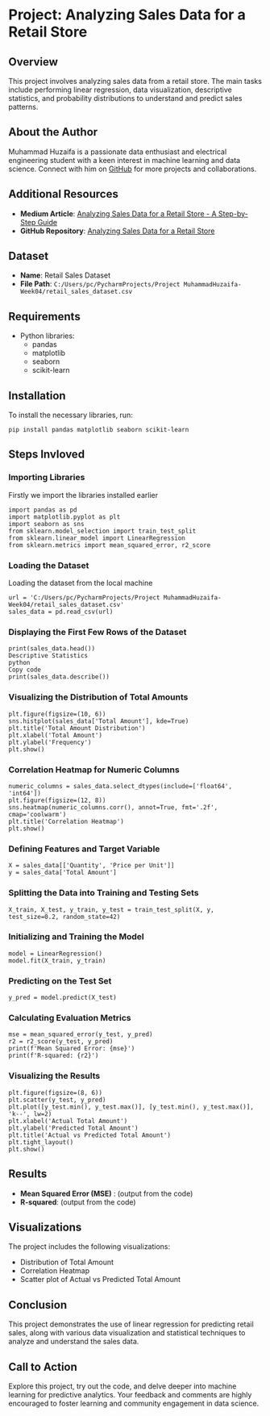 # Project: Analyzing Sales Data for a Retail Store

## Overview
This project involves analyzing sales data from a retail store. The main tasks include performing linear regression, data visualization, descriptive statistics, and probability distributions to understand and predict sales patterns.
## About the Author
Muhammad Huzaifa is a passionate data enthusiast and electrical engineering student with a keen interest in machine learning and data science. Connect with him on [GitHub](https://github.com/MHUZAIFAM) for more projects and collaborations.
## Additional Resources

- **Medium Article**: [Analyzing Sales Data for a Retail Store - A Step-by-Step Guide](https://medium.com/@mhuzaifa287e/analyzing-sales-data-for-a-retail-store-a-step-by-step-guide-1edac1024cd5)
- **GitHub Repository**: [Analyzing Sales Data for a Retail Store](https://github.com/MHUZAIFAM/100DaysOfBytewise/tree/main/Project%20MuhammadHuzaifa-Week04)

## Dataset
- **Name**: Retail Sales Dataset
- **File Path**: `C:/Users/pc/PycharmProjects/Project MuhammadHuzaifa-Week04/retail_sales_dataset.csv`

## Requirements
- Python libraries:
  - pandas
  - matplotlib
  - seaborn
  - scikit-learn

## Installation
To install the necessary libraries, run:

    pip install pandas matplotlib seaborn scikit-learn

## Steps Invloved

### Importing Libraries
Firstly we import the libraries installed earlier

    import pandas as pd
    import matplotlib.pyplot as plt
    import seaborn as sns
    from sklearn.model_selection import train_test_split
    from sklearn.linear_model import LinearRegression
    from sklearn.metrics import mean_squared_error, r2_score

### Loading the Dataset
Loading the dataset from the local machine

    url = 'C:/Users/pc/PycharmProjects/Project MuhammadHuzaifa-Week04/retail_sales_dataset.csv'
    sales_data = pd.read_csv(url)

### Displaying the First Few Rows of the Dataset

    print(sales_data.head())
    Descriptive Statistics
    python
    Copy code
    print(sales_data.describe())

### Visualizing the Distribution of Total Amounts
    plt.figure(figsize=(10, 6))
    sns.histplot(sales_data['Total Amount'], kde=True)
    plt.title('Total Amount Distribution')
    plt.xlabel('Total Amount')
    plt.ylabel('Frequency')
    plt.show()
    
### Correlation Heatmap for Numeric Columns
    numeric_columns = sales_data.select_dtypes(include=['float64', 'int64'])
    plt.figure(figsize=(12, 8))
    sns.heatmap(numeric_columns.corr(), annot=True, fmt='.2f', cmap='coolwarm')
    plt.title('Correlation Heatmap')
    plt.show()
### Defining Features and Target Variable
    X = sales_data[['Quantity', 'Price per Unit']]
    y = sales_data['Total Amount']

### Splitting the Data into Training and Testing Sets
    X_train, X_test, y_train, y_test = train_test_split(X, y, test_size=0.2, random_state=42)
### Initializing and Training the Model
    model = LinearRegression()
    model.fit(X_train, y_train)
### Predicting on the Test Set
    y_pred = model.predict(X_test)
### Calculating Evaluation Metrics
    mse = mean_squared_error(y_test, y_pred)
    r2 = r2_score(y_test, y_pred)
    print(f'Mean Squared Error: {mse}')
    print(f'R-squared: {r2}')
### Visualizing the Results
    plt.figure(figsize=(8, 6))
    plt.scatter(y_test, y_pred)
    plt.plot([y_test.min(), y_test.max()], [y_test.min(), y_test.max()], 'k--', lw=2)
    plt.xlabel('Actual Total Amount')
    plt.ylabel('Predicted Total Amount')
    plt.title('Actual vs Predicted Total Amount')
    plt.tight_layout()
    plt.show()
## Results
  - **Mean Squared Error (MSE)** : (output from the code)
  - **R-squared**: (output from the code)
## Visualizations
The project includes the following visualizations:

  - Distribution of Total Amount
  - Correlation Heatmap
  - Scatter plot of Actual vs Predicted Total Amount

## Conclusion
This project demonstrates the use of linear regression for predicting retail sales, along with various data visualization and statistical techniques to analyze and understand the sales data.

## Call to Action
Explore this project, try out the code, and delve deeper into machine learning for predictive analytics. Your feedback and comments are highly encouraged to foster learning and community engagement in data science.
